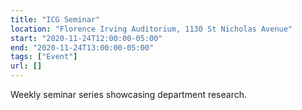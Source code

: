 ```yaml
---
title: "ICG Seminar"
location: "Florence Irving Auditorium, 1130 St Nicholas Avenue"
start: "2020-11-24T12:00:00-05:00"
end: "2020-11-24T13:00:00-05:00"
tags: ["Event"]
url: []
---
```


Weekly seminar series showcasing department research.

<!-- endexcerpt -->
